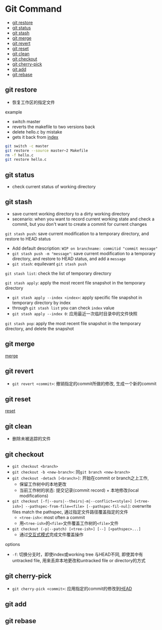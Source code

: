 # Git Command

- [git restore](#git-restore)
- [git status](#git-status)
- [git stash](#git-stash)
- [git merge](#git-merge)
- [git revert](#git-revert)
- [git reset](#git-reset)
- [git clean](#git-clean)
- [git checkout](#git-checkout)
- [git cherry-pick](#git-cherry-pick)
- [git add](#git-add)
- [git rebase](#git-rebase)

## git restore

- 恢复工作区的指定文件

example

- switch master
- reverts the makefile to two versions back
- delete hello.c by mistake
- gets it back from [index]()

```bash
git switch -c master
git restore --source master~2 Makefile
rm -f hello.c
git restore hello.c
```

## git status

- check current status of working directory

## git stash

- save current working directory to a dirty working directory
- secenario: when you want to record current working state and check a commit, but you don't want to create a commit for current changes

`git stash push`: save current modification to a temporary directory, and restore to HEAD status

- Add default description: `WIP on branchname: commitid "commit message"`
- `git stash push -m "message"`: save current modification to a temporary directory, and restore to HEAD status, and add a `message`
- `git stash`: equilevant `git stash push`

`git stash list`: check the list of temporary directory

`git stash apply`: apply the most recent file snapshot in the temporary directory

- `git stash apply --index <index>`: apply specific file snapshot in temporary directory by index
- through `git stash list` you can check `index` value
- `git stash apply --index 0`: 应用最近一次临时目录中的文件快照

`git stash pop`: apply the most recent file snapshot in the temporary directory, and delete the snapshot

## git merge

[merge](git-merge.md)


## git revert

- `git revert <commit>`: 撤销指定的commit所做的修改, 生成一个新的commit

## git reset

[reset](git-command-reset.md)
## git clean

- 删除未被追踪的文件

## git checkout

- `git checkout <branch>`
- `git checkout -b <new-branch>`: 同`git branch <new-branch>`
- `git checkout -detach [<branch>]`: 开始在commit or branch之上工作,
  - 保留工作树中的本地更改
  - 当前工作树的状态: 提交记录(commit record) + 本地修改(local modifications)
- `git checkout [-f|--ours|--theirs|-m|--conflict=<style>] [<tree-ish>] --pathspec-from-file=<file> [--pathspec-fil-nul]`: overwrite files match the pathspec, 通过指定文件路径覆盖指定的文件
  - `<tree-ish>`: most often a commit
  - 用`<tree-ish>`的`<file>`文件覆盖工作树的`<file>`文件
- `git checkout (-p|--patch) [<tree-ish>] [--] [<pathspec>...]`
  - 通过[交互式模式](git-interactively-mode.md)完成文件覆盖操作

options

- `-f`: 切换分支时，即使index或working tree 与HEAD不同, 即使其中有untracked file, 用来丢弃本地更改和untracked file or directory的方式

## git cherry-pick

- `git cherry-pick <commit>`: 应用指定的commit的修改到[HEAD](git-concept.md#head)

## git add

## git rebase


